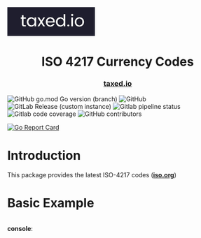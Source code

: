 <img src="assets\taxediologolandscape.jpg" alt="drawing" width="200"/>

<h1 align="center">
  ISO 4217 Currency Codes
</h1>

<h3 align="center">
  <a href="https://taxed.io">taxed.io</a>
</h3>

![GitHub go.mod Go version (branch)](https://img.shields.io/github/go-mod/go-version/taxedio/iso4217/main?style=for-the-badge) ![GitHub](https://img.shields.io/github/license/taxedio/iso4217?style=for-the-badge) ![GitLab Release (custom instance)](https://img.shields.io/gitlab/v/release/taxedio/iso4217?include_prereleases&style=for-the-badge) ![Gitlab pipeline status](https://img.shields.io/gitlab/pipeline-status/taxedio/iso4217?branch=main&style=for-the-badge) ![Gitlab code coverage](https://img.shields.io/gitlab/coverage/taxedio/iso4217/main?style=for-the-badge) ![GitHub contributors](https://img.shields.io/github/contributors/taxedio/iso4217?style=for-the-badge)

[![Go Report Card](https://goreportcard.com/badge/github.com/taxedio/iso4217)](https://goreportcard.com/report/github.com/taxedio/iso4217)
# Introduction

This package provides the latest ISO-4217 codes (<a href="https://www.iso.org/iso-4217-currency-codes.html"><b>iso.org</b></a>)

# Basic Example

```GO

```

**console**:

```stdout

```
